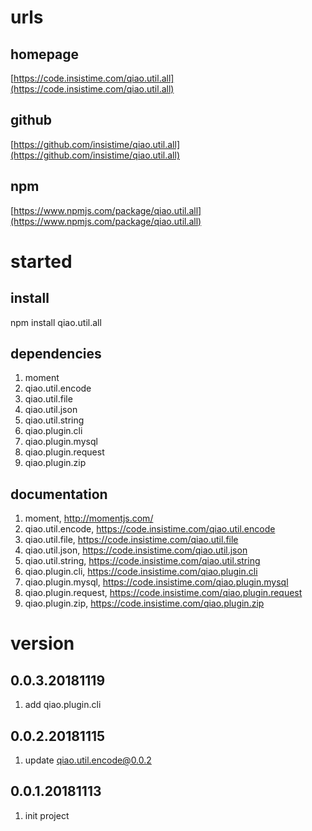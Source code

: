 # urls
## homepage
[https://code.insistime.com/qiao.util.all](https://code.insistime.com/qiao.util.all)

## github
[https://github.com/insistime/qiao.util.all](https://github.com/insistime/qiao.util.all)

## npm
[https://www.npmjs.com/package/qiao.util.all](https://www.npmjs.com/package/qiao.util.all)

# started
## install
npm install qiao.util.all

## dependencies
1. moment
2. qiao.util.encode
3. qiao.util.file
4. qiao.util.json
5. qiao.util.string
6. qiao.plugin.cli
7. qiao.plugin.mysql
8. qiao.plugin.request
9. qiao.plugin.zip

## documentation
1. moment, http://momentjs.com/
2. qiao.util.encode, https://code.insistime.com/qiao.util.encode
3. qiao.util.file, https://code.insistime.com/qiao.util.file
4. qiao.util.json, https://code.insistime.com/qiao.util.json
5. qiao.util.string, https://code.insistime.com/qiao.util.string
6. qiao.plugin.cli, https://code.insistime.com/qiao.plugin.cli
7. qiao.plugin.mysql, https://code.insistime.com/qiao.plugin.mysql
8. qiao.plugin.request, https://code.insistime.com/qiao.plugin.request
9. qiao.plugin.zip, https://code.insistime.com/qiao.plugin.zip

# version
## 0.0.3.20181119
1. add qiao.plugin.cli

## 0.0.2.20181115
1. update qiao.util.encode@0.0.2

## 0.0.1.20181113
1. init project